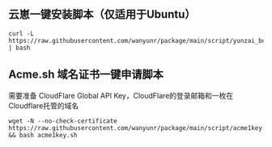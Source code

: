 ## 云崽一键安装脚本（仅适用于Ubuntu）
```
curl -L https://raw.githubusercontent.com/wanyunr/package/main/script/yunzai_built_ubuntu.sh | bash
```
## Acme.sh 域名证书一键申请脚本
需要准备 CloudFlare Global API Key，CloudFlare的登录邮箱和一枚在Cloudflare托管的域名
```
wget -N --no-check-certificate https://raw.githubusercontent.com/wanyunr/package/main/script/acme1key.sh && bash acme1key.sh
```